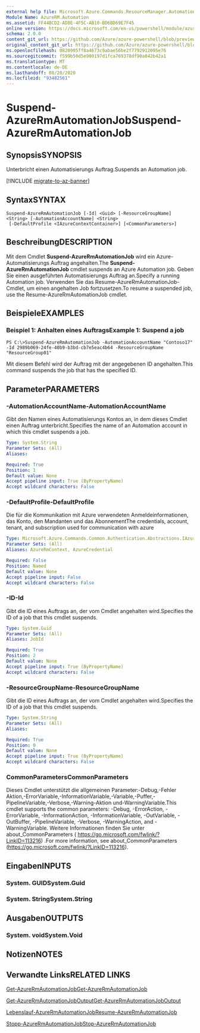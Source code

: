 ```yaml
---
external help file: Microsoft.Azure.Commands.ResourceManager.Automation.dll-Help.xml
Module Name: AzureRM.Automation
ms.assetid: FF44BCD2-AD8E-4F5C-AB10-BD6BD69E7F45
online version: https://docs.microsoft.com/en-us/powershell/module/azurerm.automation/suspend-azurermautomationjob
schema: 2.0.0
content_git_url: https://github.com/Azure/azure-powershell/blob/preview/src/ResourceManager/Automation/Commands.Automation/help/Suspend-AzureRMAutomationJob.md
original_content_git_url: https://github.com/Azure/azure-powershell/blob/preview/src/ResourceManager/Automation/Commands.Automation/help/Suspend-AzureRMAutomationJob.md
ms.openlocfilehash: 0820905ff8a4673c9abae56be2f7792912095e76
ms.sourcegitcommit: f599b50d5e980197d1fca769378df90a842b42a1
ms.translationtype: MT
ms.contentlocale: de-DE
ms.lasthandoff: 08/20/2020
ms.locfileid: "93482561"
---
```

# <span data-ttu-id="70ce2-101">Suspend-AzureRmAutomationJob</span><span class="sxs-lookup"><span data-stu-id="70ce2-101">Suspend-AzureRmAutomationJob</span></span>

## <span data-ttu-id="70ce2-102">Synopsis</span><span class="sxs-lookup"><span data-stu-id="70ce2-102">SYNOPSIS</span></span>
<span data-ttu-id="70ce2-103">Unterbricht einen Automatisierungs Auftrag.</span><span class="sxs-lookup"><span data-stu-id="70ce2-103">Suspends an Automation job.</span></span>

[!INCLUDE [migrate-to-az-banner](../../includes/migrate-to-az-banner.md)]

## <span data-ttu-id="70ce2-104">Syntax</span><span class="sxs-lookup"><span data-stu-id="70ce2-104">SYNTAX</span></span>

```
Suspend-AzureRmAutomationJob [-Id] <Guid> [-ResourceGroupName] <String> [-AutomationAccountName] <String>
 [-DefaultProfile <IAzureContextContainer>] [<CommonParameters>]
```

## <span data-ttu-id="70ce2-105">Beschreibung</span><span class="sxs-lookup"><span data-stu-id="70ce2-105">DESCRIPTION</span></span>
<span data-ttu-id="70ce2-106">Mit dem Cmdlet **Suspend-AzureRmAutomationJob** wird ein Azure-Automatisierungs Auftrag angehalten.</span><span class="sxs-lookup"><span data-stu-id="70ce2-106">The **Suspend-AzureRmAutomationJob** cmdlet suspends an Azure Automation job.</span></span>
<span data-ttu-id="70ce2-107">Geben Sie einen ausgeführten Automatisierungs Auftrag an.</span><span class="sxs-lookup"><span data-stu-id="70ce2-107">Specify a running Automation job.</span></span>
<span data-ttu-id="70ce2-108">Verwenden Sie das Resume-AzureRmAutomationJob-Cmdlet, um einen angehalten Job fortzusetzen.</span><span class="sxs-lookup"><span data-stu-id="70ce2-108">To resume a suspended job, use the Resume-AzureRmAutomationJob cmdlet.</span></span>

## <span data-ttu-id="70ce2-109">Beispiele</span><span class="sxs-lookup"><span data-stu-id="70ce2-109">EXAMPLES</span></span>

### <span data-ttu-id="70ce2-110">Beispiel 1: Anhalten eines Auftrags</span><span class="sxs-lookup"><span data-stu-id="70ce2-110">Example 1: Suspend a job</span></span>
```
PS C:\>Suspend-AzureRmAutomationJob -AutomationAccountName "Contoso17" -Id 2989b069-24fe-40b9-b3bd-cb7e5eac4b64 -ResourceGroupName "ResourceGroup01"
```

<span data-ttu-id="70ce2-111">Mit diesem Befehl wird der Auftrag mit der angegebenen ID angehalten.</span><span class="sxs-lookup"><span data-stu-id="70ce2-111">This command suspends the job that has the specified ID.</span></span>

## <span data-ttu-id="70ce2-112">Parameter</span><span class="sxs-lookup"><span data-stu-id="70ce2-112">PARAMETERS</span></span>

### <span data-ttu-id="70ce2-113">-AutomationAccountName</span><span class="sxs-lookup"><span data-stu-id="70ce2-113">-AutomationAccountName</span></span>
<span data-ttu-id="70ce2-114">Gibt den Namen eines Automatisierungs Kontos an, in dem dieses Cmdlet einen Auftrag unterbricht.</span><span class="sxs-lookup"><span data-stu-id="70ce2-114">Specifies the name of an Automation account in which this cmdlet suspends a job.</span></span>

```yaml
Type: System.String
Parameter Sets: (All)
Aliases:

Required: True
Position: 1
Default value: None
Accept pipeline input: True (ByPropertyName)
Accept wildcard characters: False
```

### <span data-ttu-id="70ce2-115">-DefaultProfile</span><span class="sxs-lookup"><span data-stu-id="70ce2-115">-DefaultProfile</span></span>
<span data-ttu-id="70ce2-116">Die für die Kommunikation mit Azure verwendeten Anmeldeinformationen, das Konto, den Mandanten und das Abonnement</span><span class="sxs-lookup"><span data-stu-id="70ce2-116">The credentials, account, tenant, and subscription used for communication with azure</span></span>

```yaml
Type: Microsoft.Azure.Commands.Common.Authentication.Abstractions.IAzureContextContainer
Parameter Sets: (All)
Aliases: AzureRmContext, AzureCredential

Required: False
Position: Named
Default value: None
Accept pipeline input: False
Accept wildcard characters: False
```

### <span data-ttu-id="70ce2-117">-ID</span><span class="sxs-lookup"><span data-stu-id="70ce2-117">-Id</span></span>
<span data-ttu-id="70ce2-118">Gibt die ID eines Auftrags an, der vom Cmdlet angehalten wird.</span><span class="sxs-lookup"><span data-stu-id="70ce2-118">Specifies the ID of a job that this cmdlet suspends.</span></span>

```yaml
Type: System.Guid
Parameter Sets: (All)
Aliases: JobId

Required: True
Position: 2
Default value: None
Accept pipeline input: True (ByPropertyName)
Accept wildcard characters: False
```

### <span data-ttu-id="70ce2-119">-ResourceGroupName</span><span class="sxs-lookup"><span data-stu-id="70ce2-119">-ResourceGroupName</span></span>
<span data-ttu-id="70ce2-120">Gibt die ID eines Auftrags an, der vom Cmdlet angehalten wird.</span><span class="sxs-lookup"><span data-stu-id="70ce2-120">Specifies the ID of a job that this cmdlet suspends.</span></span>

```yaml
Type: System.String
Parameter Sets: (All)
Aliases:

Required: True
Position: 0
Default value: None
Accept pipeline input: True (ByPropertyName)
Accept wildcard characters: False
```

### <span data-ttu-id="70ce2-121">CommonParameters</span><span class="sxs-lookup"><span data-stu-id="70ce2-121">CommonParameters</span></span>
<span data-ttu-id="70ce2-122">Dieses Cmdlet unterstützt die allgemeinen Parameter:-Debug,-Fehler Aktion,-ErrorVariable,-InformationVariable,-Variable,-Puffer,-PipelineVariable,-Verbose,-Warning-Aktion und-WarningVariable.</span><span class="sxs-lookup"><span data-stu-id="70ce2-122">This cmdlet supports the common parameters: -Debug, -ErrorAction, -ErrorVariable, -InformationAction, -InformationVariable, -OutVariable, -OutBuffer, -PipelineVariable, -Verbose, -WarningAction, and -WarningVariable.</span></span> <span data-ttu-id="70ce2-123">Weitere Informationen finden Sie unter about_CommonParameters ( https://go.microsoft.com/fwlink/?LinkID=113216) .</span><span class="sxs-lookup"><span data-stu-id="70ce2-123">For more information, see about_CommonParameters (https://go.microsoft.com/fwlink/?LinkID=113216).</span></span>

## <span data-ttu-id="70ce2-124">Eingaben</span><span class="sxs-lookup"><span data-stu-id="70ce2-124">INPUTS</span></span>

### <span data-ttu-id="70ce2-125">System. GUID</span><span class="sxs-lookup"><span data-stu-id="70ce2-125">System.Guid</span></span>

### <span data-ttu-id="70ce2-126">System. String</span><span class="sxs-lookup"><span data-stu-id="70ce2-126">System.String</span></span>

## <span data-ttu-id="70ce2-127">Ausgaben</span><span class="sxs-lookup"><span data-stu-id="70ce2-127">OUTPUTS</span></span>

### <span data-ttu-id="70ce2-128">System. void</span><span class="sxs-lookup"><span data-stu-id="70ce2-128">System.Void</span></span>

## <span data-ttu-id="70ce2-129">Notizen</span><span class="sxs-lookup"><span data-stu-id="70ce2-129">NOTES</span></span>

## <span data-ttu-id="70ce2-130">Verwandte Links</span><span class="sxs-lookup"><span data-stu-id="70ce2-130">RELATED LINKS</span></span>

[<span data-ttu-id="70ce2-131">Get-AzureRmAutomationJob</span><span class="sxs-lookup"><span data-stu-id="70ce2-131">Get-AzureRmAutomationJob</span></span>](./Get-AzureRMAutomationJob.md)

[<span data-ttu-id="70ce2-132">Get-AzureRmAutomationJobOutput</span><span class="sxs-lookup"><span data-stu-id="70ce2-132">Get-AzureRmAutomationJobOutput</span></span>](./Get-AzureRMAutomationJobOutput.md)

[<span data-ttu-id="70ce2-133">Lebenslauf-AzureRmAutomationJob</span><span class="sxs-lookup"><span data-stu-id="70ce2-133">Resume-AzureRmAutomationJob</span></span>](./Resume-AzureRMAutomationJob.md)

[<span data-ttu-id="70ce2-134">Stopp-AzureRmAutomationJob</span><span class="sxs-lookup"><span data-stu-id="70ce2-134">Stop-AzureRmAutomationJob</span></span>](./Stop-AzureRMAutomationJob.md)


